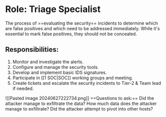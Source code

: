 # Role: Triage Specialist

The process of ==evaluating the security== incidents to determine which are false positives and which need to be addressed immediately. While it's essential to mark false positives, they should not be concealed.

## Responsibilities:

1. Monitor and investigate the alerts.
2. Configure and manage the security tools.
3. Develop and implement basic IDS signatures.
4. Participate in [[1 SOC|SOC]] working groups and meeting.
5. Create tickets and escalate the security incidents to Tier-2 & Team lead if needed.

![[Pasted image 20240627222734.png]]
==Questions to ask:== Did the attacker manage to exfiltrate the data? How much data does the attacker manage to exfiltrate? Did the attacker attempt to pivot into other hosts?